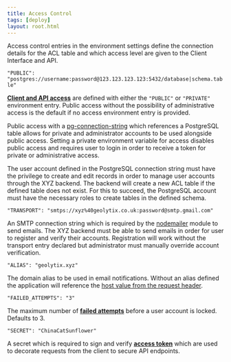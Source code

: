 ```yaml
---
title: Access Control
tags: [deploy]
layout: root.html
---
```


Access control entries in the environment settings define the connection details for the ACL table and which access level are given to the Client Interface and API.

`"PUBLIC": "postgres://username:password@123.123.123.123:5432/database|schema.table"`

[**Client and API access**](../../access/access/) are defined with either the `"PUBLIC"` or `"PRIVATE"` environment entry. Public access without the possibility of administrative access is the default if no access environment entry is provided.

Public access with a [pg-connection-string](https://github.com/iceddev/pg-connection-string) which references a PostgreSQL table allows for private and administrator accounts to be used alongside public access. Setting a private environment variable for access disables public access and requires user to login in order to receive a token for private or administrative access.

The user account defined in the PostgreSQL connection string must have the privilege to create and edit records in order to manage user accounts through the XYZ backend. The backend will create a new ACL table if the defined table does not exist. For this to succeed, the PostgreSQL account must have the necessary roles to create tables in the defined schema.

`"TRANSPORT": "smtps://xyz%40geolytix.co.uk:password@smtp.gmail.com"`

An SMTP connection string which is required by the [nodemailer](https://nodemailer.com/smtp) module to send emails. The XYZ backend must be able to send emails in order for user to register and verify their accounts. Registration will work without the transport entry declared but administrator must manually override account verification.

`"ALIAS": "geolytix.xyz"`

The domain alias to be used in email notifications. Without an alias defined the application will reference the [host value from the request header](https://developer.mozilla.org/en-US/docs/Web/HTTP/Headers/Host).

`"FAILED_ATTEMPTS": "3"`

The maximum number of [**failed attempts**](../../access/failed-login-attempts/) before a user account is locked. Defaults to 3.

`"SECRET": "ChinaCatSunflower"`

A secret which is required to sign and verify [**access token**](../../../../infrastructure/security/jwt-token/) which are used to decorate requests from the client to secure API endpoints.